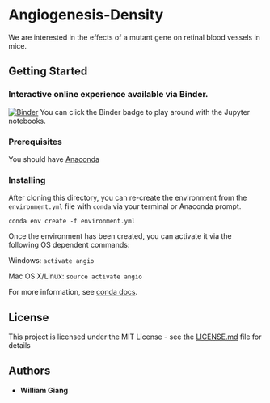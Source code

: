 # Angiogenesis-Density
We are interested in the effects of a mutant gene on retinal blood vessels in mice. 

## Getting Started
### Interactive online experience available via Binder.
[![Binder](https://mybinder.org/badge.svg)](https://mybinder.org/v2/gh/WillGiang/Angiogenesis-Density/master)
You can click the Binder badge to play around with the Jupyter notebooks.

### Prerequisites
You should have [Anaconda](https://www.anaconda.com/download/)

### Installing
After cloning this directory, you can re-create the environment from the `environment.yml` file
 with `conda` via your terminal or Anaconda prompt.

```conda env create -f environment.yml```

Once the environment has been created, you can activate it via the following OS dependent commands:

Windows: `activate angio`

Mac OS X/Linux: `source activate angio`

For more information, see [conda docs](https://conda.io/docs/user-guide/tasks/manage-environments.html#creating-an-environment-from-an-environment-yml-file).

## License

This project is licensed under the MIT License - see the [LICENSE.md](LICENSE.md) file for details

## Authors
* **William Giang**
